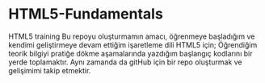 # HTML5-Fundamentals
HTML5 training
Bu repoyu oluşturmamın amacı, öğrenmeye başladığım ve kendimi geliştirmeye devam ettiğim işaretleme dili HTML5 için; Öğrendiğim teorik bilgiyi pratiğe dökme aşamalarında yazdığım başlangıç kodlarını bir yerde toplamaktır. Aynı zamanda da gitHub için bir repo oluşturmak ve gelişimimi takip etmektir.
